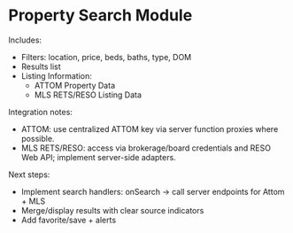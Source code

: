 # Property Search Module

Includes:
- Filters: location, price, beds, baths, type, DOM
- Results list
- Listing Information:
  - ATTOM Property Data
  - MLS RETS/RESO Listing Data

Integration notes:
- ATTOM: use centralized ATTOM key via server function proxies where possible.
- MLS RETS/RESO: access via brokerage/board credentials and RESO Web API; implement server-side adapters.

Next steps:
- Implement search handlers: onSearch -> call server endpoints for Attom + MLS
- Merge/display results with clear source indicators
- Add favorite/save + alerts

